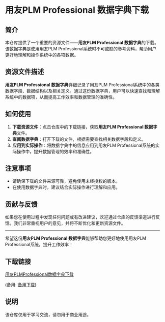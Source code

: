 # 用友PLM Professional 数据字典下载

## 简介

本仓库提供了一个重要的资源文件——**用友PLM Professional 数据字典**的下载。该数据字典是使用用友PLM Professional系统时不可或缺的参考资料，帮助用户更好地理解和操作系统中的各项数据。

## 资源文件描述

**用友PLM Professional 数据字典**详细记录了用友PLM Professional系统中的各类数据字段、数据结构以及相关定义。通过这份数据字典，用户可以快速查找和理解系统中的数据项，从而提高工作效率和数据管理的准确性。

## 如何使用

1. **下载资源文件**：点击仓库中的下载链接，获取**用友PLM Professional 数据字典**文件。
2. **查阅数据字典**：打开下载的文件，根据需要查找相关数据字段和定义。
3. **应用到实际操作**：将数据字典中的信息应用到用友PLM Professional系统的实际操作中，提升数据管理的效率和准确性。

## 注意事项

- 请确保下载的文件来源可靠，避免使用未经授权的版本。
- 在使用数据字典时，建议结合实际操作进行理解和应用。

## 贡献与反馈

如果您在使用过程中发现任何问题或有改进建议，欢迎通过仓库的反馈渠道进行反馈。我们非常重视用户的意见，并将不断优化和更新资源文件。

---

希望这份**用友PLM Professional 数据字典**能够帮助您更好地使用用友PLM Professional系统，提升工作效率！

## 下载链接
[用友PLMProfessional数据字典下载](https://pan.quark.cn/s/8096dbf46b84) 

(备用: [备用下载](https://pan.baidu.com/s/1gi9sPfqswJK4ziNI5Hn95w?pwd=1234))

## 说明

该仓库仅用于学习交流，请勿用于商业用途。
